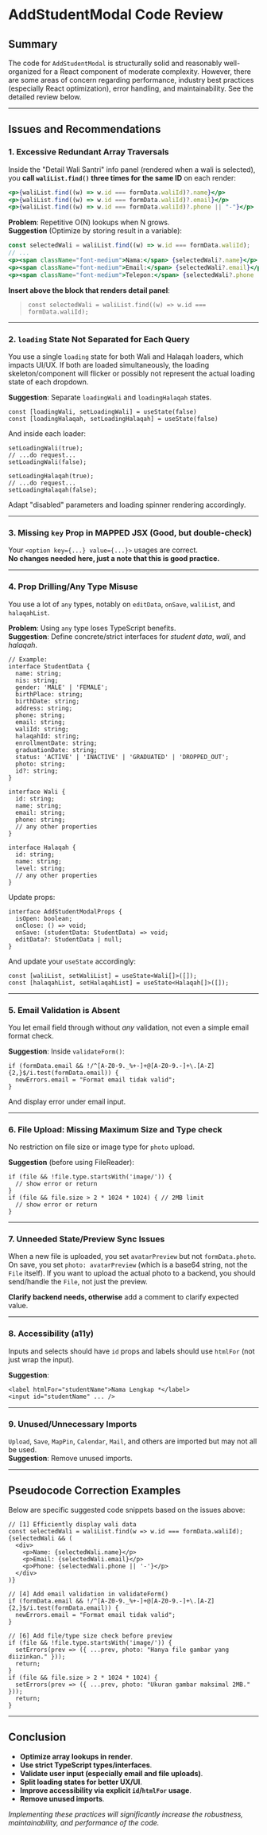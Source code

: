 # AddStudentModal Code Review

## Summary

The code for `AddStudentModal` is structurally solid and reasonably well-organized for a React component of moderate complexity. However, there are some areas of concern regarding performance, industry best practices (especially React optimization), error handling, and maintainability. See the detailed review below.

---

## Issues and Recommendations

### 1. Excessive Redundant Array Traversals

Inside the "Detail Wali Santri" info panel (rendered when a wali is selected), you **call `waliList.find()` three times for the same ID** on each render:

```jsx
<p>{waliList.find((w) => w.id === formData.waliId)?.name}</p>
<p>{waliList.find((w) => w.id === formData.waliId)?.email}</p>
<p>{waliList.find((w) => w.id === formData.waliId)?.phone || "-"}</p>
```

**Problem**: Repetitive O(N) lookups when N grows.  
**Suggestion** (Optimize by storing result in a variable):

```jsx
const selectedWali = waliList.find((w) => w.id === formData.waliId);
// ...
<p><span className="font-medium">Nama:</span> {selectedWali?.name}</p>
<p><span className="font-medium">Email:</span> {selectedWali?.email}</p>
<p><span className="font-medium">Telepon:</span> {selectedWali?.phone || "-"}</p>
```

**Insert above the block that renders detail panel**:

> `const selectedWali = waliList.find((w) => w.id === formData.waliId);`

---

### 2. `loading` State Not Separated for Each Query

You use a single `loading` state for both Wali and Halaqah loaders, which impacts UI/UX. If both are loaded simultaneously, the loading skeleton/component will flicker or possibly not represent the actual loading state of each dropdown.

**Suggestion**: Separate `loadingWali` and `loadingHalaqah` states.

```pseudo
const [loadingWali, setLoadingWali] = useState(false)
const [loadingHalaqah, setLoadingHalaqah] = useState(false)
```

And inside each loader:

```pseudo
setLoadingWali(true);
// ...do request...
setLoadingWali(false);
```

```pseudo
setLoadingHalaqah(true);
// ...do request...
setLoadingHalaqah(false);
```

Adapt "disabled" parameters and loading spinner rendering accordingly.

---

### 3. Missing `key` Prop in MAPPED JSX (Good, but double-check)

Your `<option key={...} value={...}>` usages are correct.  
**No changes needed here, just a note that this is good practice.**

---

### 4. Prop Drilling/Any Type Misuse

You use a lot of `any` types, notably on `editData`, `onSave`, `waliList`, and `halaqahList`.

**Problem**: Using `any` type loses TypeScript benefits.  
**Suggestion**: Define concrete/strict interfaces for _student data_, _wali_, and _halaqah_.

```pseudo
// Example:
interface StudentData {
  name: string;
  nis: string;
  gender: 'MALE' | 'FEMALE';
  birthPlace: string;
  birthDate: string;
  address: string;
  phone: string;
  email: string;
  waliId: string;
  halaqahId: string;
  enrollmentDate: string;
  graduationDate: string;
  status: 'ACTIVE' | 'INACTIVE' | 'GRADUATED' | 'DROPPED_OUT';
  photo: string;
  id?: string;
}

interface Wali {
  id: string;
  name: string;
  email: string;
  phone: string;
  // any other properties
}

interface Halaqah {
  id: string;
  name: string;
  level: string;
  // any other properties
}
```

Update props:

```pseudo
interface AddStudentModalProps {
  isOpen: boolean;
  onClose: () => void;
  onSave: (studentData: StudentData) => void;
  editData?: StudentData | null;
}
```

And update your `useState` accordingly:

```pseudo
const [waliList, setWaliList] = useState<Wali[]>([]);
const [halaqahList, setHalaqahList] = useState<Halaqah[]>([]);
```

---

### 5. Email Validation is Absent

You let email field through without _any_ validation, not even a simple email format check.

**Suggestion**: Inside `validateForm()`:

```pseudo
if (formData.email && !/^[A-Z0-9._%+-]+@[A-Z0-9.-]+\.[A-Z]{2,}$/i.test(formData.email)) {
  newErrors.email = "Format email tidak valid";
}
```

And display error under email input.

---

### 6. File Upload: Missing Maximum Size and Type check

No restriction on file size or image type for `photo` upload.

**Suggestion** (before using FileReader):

```pseudo
if (file && !file.type.startsWith('image/')) {
  // show error or return
}
if (file && file.size > 2 * 1024 * 1024) { // 2MB limit
  // show error or return
}
```

---

### 7. Unneeded State/Preview Sync Issues

When a new file is uploaded, you set `avatarPreview` but not `formData.photo`.
On save, you set `photo: avatarPreview` (which is a base64 string, not the `File` itself).
If you want to upload the actual photo to a backend, you should send/handle the `File`, not just the preview.

**Clarify backend needs, otherwise** add a comment to clarify expected value.

---

### 8. Accessibility (a11y)

Inputs and selects should have `id` props and labels should use `htmlFor` (not just wrap the input).

**Suggestion**:

```pseudo
<label htmlFor="studentName">Nama Lengkap *</label>
<input id="studentName" ... />
```

---

### 9. Unused/Unnecessary Imports

`Upload`, `Save`, `MapPin`, `Calendar`, `Mail`, and others are imported but may not all be used.  
**Suggestion**: Remove unused imports.

---

## Pseudocode Correction Examples

Below are specific suggested code snippets based on the issues above:

```pseudo
// [1] Efficiently display wali data
const selectedWali = waliList.find(w => w.id === formData.waliId);
{selectedWali && (
  <div>
    <p>Name: {selectedWali.name}</p>
    <p>Email: {selectedWali.email}</p>
    <p>Phone: {selectedWali.phone || '-'}</p>
  </div>
)}

// [4] Add email validation in validateForm()
if (formData.email && !/^[A-Z0-9._%+-]+@[A-Z0-9.-]+\.[A-Z]{2,}$/i.test(formData.email)) {
  newErrors.email = "Format email tidak valid";
}

// [6] Add file/type size check before preview
if (file && !file.type.startsWith('image/')) {
  setErrors(prev => ({ ...prev, photo: "Hanya file gambar yang diizinkan." }));
  return;
}
if (file && file.size > 2 * 1024 * 1024) {
  setErrors(prev => ({ ...prev, photo: "Ukuran gambar maksimal 2MB." }));
  return;
}
```

---

## Conclusion

- **Optimize array lookups in render**.
- **Use strict TypeScript types/interfaces**.
- **Validate user input (especially email and file uploads)**.
- **Split loading states for better UX/UI**.
- **Improve accessibility via explicit `id`/`htmlFor` usage**.
- **Remove unused imports**.

_Implementing these practices will significantly increase the robustness, maintainability, and performance of the code._
